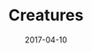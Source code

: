 ---
layout: post
title: Creatures
name: creatures
img: creatures_tab.png
alt: image-alt
date: 2017-04-10
description: "Humanoids"
image_items: [
    {
        title: Creatures,
        img: Creatures_1.png,
        description: ""
    },
    {
        img: Creatures_2.png,
        description: ""
    },
    {
        img: P004_ACloseUpFinal.png,
        description: ""
    },
    {
        img: P004_AFinal.png,
        description: ""
    },
    {
        vimeo_video: https://player.vimeo.com/video/826027258,
        description: ""
    },
    {
        img: P007_Fflare1WS.png,
        description: ""
    },
    
]
---